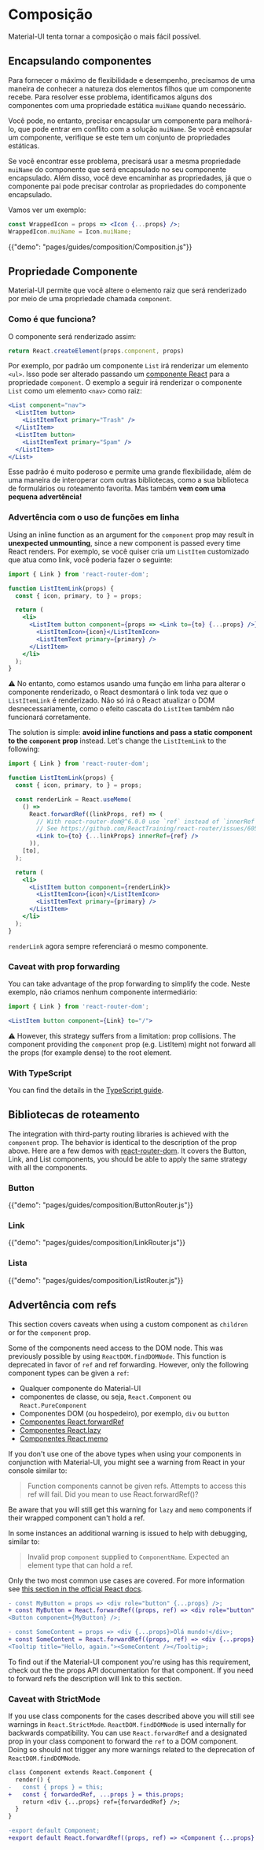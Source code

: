 # Composição

<p class="description">Material-UI tenta tornar a composição o mais fácil possível.</p>

## Encapsulando componentes

Para fornecer o máximo de flexibilidade e desempenho, precisamos de uma maneira de conhecer a natureza dos elementos filhos que um componente recebe. Para resolver esse problema, identificamos alguns dos componentes com uma propriedade estática `muiName` quando necessário.

Você pode, no entanto, precisar encapsular um componente para melhorá-lo, que pode entrar em conflito com a solução `muiName`. Se você encapsular um componente, verifique se este tem um conjunto de propriedades estáticas.

Se você encontrar esse problema, precisará usar a mesma propriedade `muiName` do componente que será encapsulado no seu componente encapsulado. Além disso, você deve encaminhar as propriedades, já que o componente pai pode precisar controlar as propriedades do componente encapsulado.

Vamos ver um exemplo:

```jsx
const WrappedIcon = props => <Icon {...props} />;
WrappedIcon.muiName = Icon.muiName;
```

{{"demo": "pages/guides/composition/Composition.js"}}

## Propriedade Componente

Material-UI permite que você altere o elemento raiz que será renderizado por meio de uma propriedade chamada `component`.

### Como é que funciona?

O componente será renderizado assim:

```js
return React.createElement(props.component, props)
```

Por exemplo, por padrão um componente `List` irá renderizar um elemento `<ul>`. Isso pode ser alterado passando um [componente React](https://reactjs.org/docs/components-and-props.html#function-and-class-components) para a propriedade `component`. O exemplo a seguir irá renderizar o componente `List` como um elemento `<nav>` como raiz:

```jsx
<List component="nav">
  <ListItem button>
    <ListItemText primary="Trash" />
  </ListItem>
  <ListItem button>
    <ListItemText primary="Spam" />
  </ListItem>
</List>
```

Esse padrão é muito poderoso e permite uma grande flexibilidade, além de uma maneira de interoperar com outras bibliotecas, como a sua biblioteca de formulários ou roteamento favorita. Mas também **vem com uma pequena advertência!**

### Advertência com o uso de funções em linha

Using an inline function as an argument for the `component` prop may result in **unexpected unmounting**, since a new component is passed every time React renders. Por exemplo, se você quiser cria um `ListItem` customizado que atua como link, você poderia fazer o seguinte:

```jsx
import { Link } from 'react-router-dom';

function ListItemLink(props) {
  const { icon, primary, to } = props;

  return (
    <li>
      <ListItem button component={props => <Link to={to} {...props} />}>
        <ListItemIcon>{icon}</ListItemIcon>
        <ListItemText primary={primary} />
      </ListItem>
    </li>
  );
}
```

⚠️ No entanto, como estamos usando uma função em linha para alterar o componente renderizado, o React desmontará o link toda vez que o `ListItemLink` é renderizado. Não só irá o React atualizar o DOM desnecessariamente, como o efeito cascata do `ListItem` também não funcionará corretamente.

The solution is simple: **avoid inline functions and pass a static component to the `component` prop** instead. Let's change the `ListItemLink` to the following:

```jsx
import { Link } from 'react-router-dom';

function ListItemLink(props) {
  const { icon, primary, to } = props;

  const renderLink = React.useMemo(
    () =>
      React.forwardRef((linkProps, ref) => (
        // With react-router-dom@^6.0.0 use `ref` instead of `innerRef`
        // See https://github.com/ReactTraining/react-router/issues/6056
        <Link to={to} {...linkProps} innerRef={ref} />
      )),
    [to],
  );

  return (
    <li>
      <ListItem button component={renderLink}>
        <ListItemIcon>{icon}</ListItemIcon>
        <ListItemText primary={primary} />
      </ListItem>
    </li>
  );
}
```

`renderLink` agora sempre referenciará o mesmo componente.

### Caveat with prop forwarding

You can take advantage of the prop forwarding to simplify the code. Neste exemplo, não criamos nenhum componente intermediário:

```jsx
import { Link } from 'react-router-dom';

<ListItem button component={Link} to="/">
```

⚠️ However, this strategy suffers from a limitation: prop collisions. The component providing the `component` prop (e.g. ListItem) might not forward all the props (for example dense) to the root element.

### With TypeScript

You can find the details in the [TypeScript guide](/guides/typescript/#usage-of-component-prop).

## Bibliotecas de roteamento

The integration with third-party routing libraries is achieved with the `component` prop. The behavior is identical to the description of the prop above. Here are a few demos with [react-router-dom](https://github.com/ReactTraining/react-router). It covers the Button, Link, and List components, you should be able to apply the same strategy with all the components.

### Button

{{"demo": "pages/guides/composition/ButtonRouter.js"}}

### Link

{{"demo": "pages/guides/composition/LinkRouter.js"}}

### Lista

{{"demo": "pages/guides/composition/ListRouter.js"}}

## Advertência com refs

This section covers caveats when using a custom component as `children` or for the `component` prop.

Some of the components need access to the DOM node. This was previously possible by using `ReactDOM.findDOMNode`. This function is deprecated in favor of `ref` and ref forwarding. However, only the following component types can be given a `ref`:

- Qualquer componente do Material-UI
- componentes de classe, ou seja, `React.Component` ou `React.PureComponent`
- Componentes DOM (ou hospedeiro), por exemplo, `div` ou `button`
- [Componentes React.forwardRef](https://reactjs.org/docs/react-api.html#reactforwardref)
- [Componentes React.lazy](https://reactjs.org/docs/react-api.html#reactlazy)
- [Componentes React.memo](https://reactjs.org/docs/react-api.html#reactmemo)

If you don't use one of the above types when using your components in conjunction with Material-UI, you might see a warning from React in your console similar to:

> Function components cannot be given refs. Attempts to access this ref will fail. Did you mean to use React.forwardRef()?

Be aware that you will still get this warning for `lazy` and `memo` components if their wrapped component can't hold a ref.

In some instances an additional warning is issued to help with debugging, similar to:

> Invalid prop `component` supplied to `ComponentName`. Expected an element type that can hold a ref.

Only the two most common use cases are covered. For more information see [this section in the official React docs](https://reactjs.org/docs/forwarding-refs.html).

```diff
- const MyButton = props => <div role="button" {...props} />;
+ const MyButton = React.forwardRef((props, ref) => <div role="button" {...props} ref={ref} />);
<Button component={MyButton} />;
```

```diff
- const SomeContent = props => <div {...props}>Olá mundo!</div>;
+ const SomeContent = React.forwardRef((props, ref) => <div {...props} ref={ref}>Olá mundo!</div>);
<Tooltip title="Hello, again."><SomeContent /></Tooltip>;
```

To find out if the Material-UI component you're using has this requirement, check out the the props API documentation for that component. If you need to forward refs the description will link to this section.

### Caveat with StrictMode

If you use class components for the cases described above you will still see warnings in `React.StrictMode`. `ReactDOM.findDOMNode` is used internally for backwards compatibility. You can use `React.forwardRef` and a designated prop in your class component to forward the `ref` to a DOM component. Doing so should not trigger any more warnings related to the deprecation of `ReactDOM.findDOMNode`.

```diff
class Component extends React.Component {
  render() {
-   const { props } = this;
+   const { forwardedRef, ...props } = this.props;
    return <div {...props} ref={forwardedRef} />;
  }
}

-export default Component;
+export default React.forwardRef((props, ref) => <Component {...props} forwardedRef={ref} />);
```